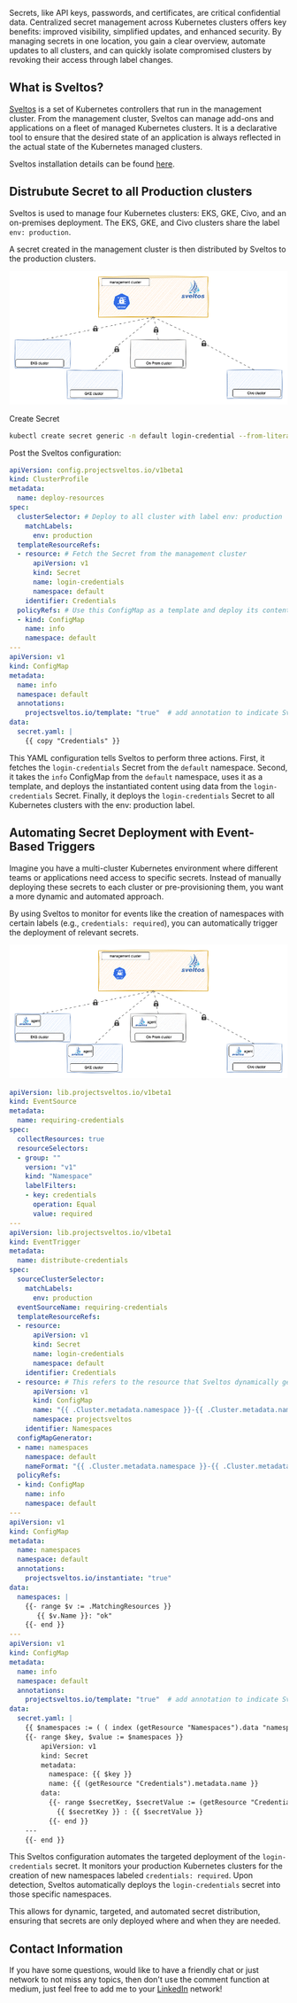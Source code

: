 Secrets, like API keys, passwords, and certificates, are critical confidential data. Centralized secret management across Kubernetes clusters offers key benefits: improved visibility, simplified updates, and enhanced security. 
By managing secrets in one location, you gain a clear overview, automate updates to all clusters, and can quickly isolate compromised clusters by revoking their access through label changes.

## What is Sveltos?

[Sveltos](https://github.com/projectsveltos) is a set of Kubernetes controllers that run in the management cluster. From the management cluster, Sveltos can manage add-ons and applications on a fleet of managed Kubernetes clusters. 
It is a declarative tool to ensure that the desired state of an application is always reflected in the actual state of the Kubernetes managed clusters.

Sveltos installation details can be found [here](https://projectsveltos.github.io/sveltos/getting_started/install/install/).

## Distrubute Secret to all Production clusters

Sveltos is used to manage four Kubernetes clusters: EKS, GKE, Civo, and an on-premises deployment. The EKS, GKE, and Civo clusters share the label `env: production`.

A secret created in the management cluster is then distributed by Sveltos to the production clusters.

![Sveltos: Distribute Secret to all production clusters](assets/secret.gif)

Create Secret

```bash
kubectl create secret generic -n default login-credential --from-literal=username=admin --from-literal=password=mypassword
```

Post the Sveltos configuration:

```yaml
apiVersion: config.projectsveltos.io/v1beta1
kind: ClusterProfile
metadata:
  name: deploy-resources
spec:
  clusterSelector: # Deploy to all cluster with label env: production
    matchLabels:
      env: production
  templateResourceRefs:
  - resource: # Fetch the Secret from the management cluster
      apiVersion: v1
      kind: Secret
      name: login-credentials
      namespace: default
    identifier: Credentials
  policyRefs: # Use this ConfigMap as a template and deploy its content, populating it with data from the referenced Secret.
  - kind: ConfigMap
    name: info
    namespace: default
---
apiVersion: v1
kind: ConfigMap
metadata:
  name: info
  namespace: default
  annotations:
    projectsveltos.io/template: "true"  # add annotation to indicate Sveltos content is a template
data:
  secret.yaml: |
    {{ copy "Credentials" }}
```

This YAML configuration tells Sveltos to perform three actions. First, it fetches the `login-credentials` Secret from the `default` namespace. 
Second, it takes the `info` ConfigMap from the `default` namespace, uses it as a template, and deploys the instantiated content using data from the `login-credentials` Secret. 
Finally, it deploys the `login-credentials` Secret to all Kubernetes clusters with the env: production label.

## Automating Secret Deployment with Event-Based Triggers

Imagine you have a multi-cluster Kubernetes environment where different teams or applications need access to specific secrets. 
Instead of manually deploying these secrets to each cluster or pre-provisioning them, you want a more dynamic and automated approach.

By using Sveltos to monitor for events like the creation of namespaces with certain labels (e.g., `credentials: required`), you can automatically trigger the deployment of relevant secrets.

![Sveltos: Deploy Secret in response to events](assets/secrets-events.gif)

```yaml
apiVersion: lib.projectsveltos.io/v1beta1
kind: EventSource
metadata:
  name: requiring-credentials
spec:
  collectResources: true
  resourceSelectors:
  - group: ""
    version: "v1"
    kind: "Namespace"
    labelFilters:
    - key: credentials
      operation: Equal
      value: required
---
apiVersion: lib.projectsveltos.io/v1beta1
kind: EventTrigger
metadata:
  name: distribute-credentials
spec:
  sourceClusterSelector:
    matchLabels:
      env: production
  eventSourceName: requiring-credentials
  templateResourceRefs:
  - resource:
      apiVersion: v1
      kind: Secret
      name: login-credentials
      namespace: default
    identifier: Credentials
  - resource: # This refers to the resource that Sveltos dynamically generates using ConfigMapGenerator.
      apiVersion: v1
      kind: ConfigMap
      name: "{{ .Cluster.metadata.namespace }}-{{ .Cluster.metadata.name }}-namespaces"
      namespace: projectsveltos
    identifier: Namespaces
  configMapGenerator:
  - name: namespaces
    namespace: default
    nameFormat: "{{ .Cluster.metadata.namespace }}-{{ .Cluster.metadata.name }}-namespaces"
  policyRefs:
  - kind: ConfigMap
    name: info
    namespace: default
---
apiVersion: v1
kind: ConfigMap
metadata:
  name: namespaces 
  namespace: default
  annotations:
    projectsveltos.io/instantiate: "true"
data:
  namespaces: |
    {{- range $v := .MatchingResources }}
       {{ $v.Name }}: "ok"
    {{- end }} 
---
apiVersion: v1
kind: ConfigMap
metadata:
  name: info
  namespace: default
  annotations:
    projectsveltos.io/template: "true"  # add annotation to indicate Sveltos content is a template
data:
  secret.yaml: |
    {{ $namespaces := ( ( index (getResource "Namespaces").data "namespaces" ) | fromYaml ) }}
    {{- range $key, $value := $namespaces }}
        apiVersion: v1
        kind: Secret
        metadata:
          namespace: {{ $key }}
          name: {{ (getResource "Credentials").metadata.name }}
        data:
          {{- range $secretKey, $secretValue := (getResource "Credentials").data }}
            {{ $secretKey }} : {{ $secretValue }}
          {{- end }}
    ---
    {{- end }}
```

This Sveltos configuration automates the targeted deployment of the `login-credentials` secret. It monitors your production Kubernetes clusters for the creation of new namespaces labeled `credentials: required`. 
Upon detection, Sveltos automatically deploys the `login-credentials` secret into those specific namespaces.

This allows for dynamic, targeted, and automated secret distribution, ensuring that secrets are only deployed where and when they are needed.


## Contact Information

If you have some questions, would like to have a friendly chat or just network to not miss any topics, then don't use the comment function at medium, just feel free to add me to your [LinkedIn](https://www.linkedin.com/in/gianlucamardente/) network!